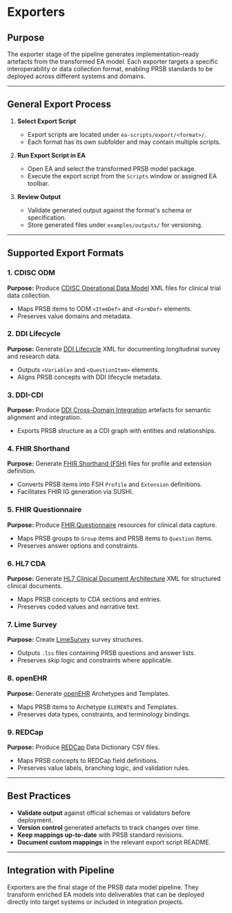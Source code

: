 # Exporters

## Purpose

The exporter stage of the pipeline generates implementation-ready artefacts from the transformed EA model. Each exporter targets a specific interoperability or data collection format, enabling PRSB standards to be deployed across different systems and domains.

---

## General Export Process

1. **Select Export Script**

   * Export scripts are located under `ea-scripts/export/<format>/`.
   * Each format has its own subfolder and may contain multiple scripts.

2. **Run Export Script in EA**

   * Open EA and select the transformed PRSB model package.
   * Execute the export script from the `Scripts` window or assigned EA toolbar.

3. **Review Output**

   * Validate generated output against the format's schema or specification.
   * Store generated files under `examples/outputs/` for versioning.

---

## Supported Export Formats

### 1. CDISC ODM

**Purpose:** Produce [CDISC Operational Data Model](https://www.cdisc.org/standards/data-exchange/odm) XML files for clinical trial data collection.

* Maps PRSB items to ODM `<ItemDef>` and `<FormDef>` elements.
* Preserves value domains and metadata.

### 2. DDI Lifecycle

**Purpose:** Generate [DDI Lifecycle]([https://ddialliance.org/](https://ddialliance.org/ddi-lifecycle)) XML for documenting longitudinal survey and research data.

* Outputs `<Variable>` and `<QuestionItem>` elements.
* Aligns PRSB concepts with DDI lifecycle metadata.

### 3. DDI-CDI

**Purpose:** Produce [DDI Cross-Domain Integration](https://ddialliance.org/Specification/CDI) artefacts for semantic alignment and integration.

* Exports PRSB structure as a CDI graph with entities and relationships.

### 4. FHIR Shorthand

**Purpose:** Generate [FHIR Shorthand (FSH)](https://build.fhir.org/ig/HL7/fhir-shorthand/) files for profile and extension definition.

* Converts PRSB items into FSH `Profile` and `Extension` definitions.
* Facilitates FHIR IG generation via SUSHI.

### 5. FHIR Questionnaire

**Purpose:** Produce [FHIR Questionnaire](https://www.hl7.org/fhir/questionnaire.html) resources for clinical data capture.

* Maps PRSB groups to `Group` items and PRSB items to `Question` items.
* Preserves answer options and constraints.

### 6. HL7 CDA

**Purpose:** Generate [HL7 Clinical Document Architecture](https://www.hl7.org/implement/standards/product_brief.cfm?product_id=7) XML for structured clinical documents.

* Maps PRSB concepts to CDA sections and entries.
* Preserves coded values and narrative text.

### 7. Lime Survey

**Purpose:** Create [LimeSurvey](https://www.limesurvey.org/) survey structures.

* Outputs `.lss` files containing PRSB questions and answer lists.
* Preserves skip logic and constraints where applicable.

### 8. openEHR

**Purpose:** Generate [openEHR](https://www.openehr.org/) Archetypes and Templates.

* Maps PRSB items to Archetype `ELEMENT`s and Templates.
* Preserves data types, constraints, and terminology bindings.

### 9. REDCap

**Purpose:** Produce [REDCap](https://projectredcap.org/) Data Dictionary CSV files.

* Maps PRSB concepts to REDCap field definitions.
* Preserves value labels, branching logic, and validation rules.

---

## Best Practices

* **Validate output** against official schemas or validators before deployment.
* **Version control** generated artefacts to track changes over time.
* **Keep mappings up-to-date** with PRSB standard revisions.
* **Document custom mappings** in the relevant export script README.

---

## Integration with Pipeline

Exporters are the final stage of the PRSB data model pipeline. They transform enriched EA models into deliverables that can be deployed directly into target systems or included in integration projects.
